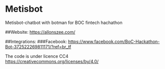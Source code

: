 # Metisbot
Metisbot-chatbot with botman for BOC fintech hachathon

##Website: https://allonszee.com/

##Integrations:
###Facebook: https://www.facebook.com/BoC-Hackathon-Bot-372522269811171/?ref=br_tf

The code is under licence CC4
https://creativecommons.org/licenses/by/4.0/